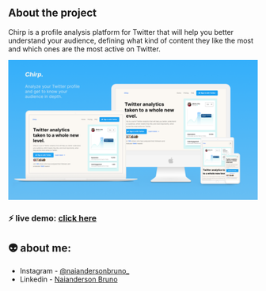 ## About the project

Chirp is a profile analysis platform for Twitter that will help you better understand your audience, defining what kind of content they like the most and which ones are the most active on Twitter.

![](./src/images/chirp.png)

### ⚡️ live demo: [click here](https://chirpp.netlify.app/)

## 👽 about me:
- Instagram - [@naiandersonbruno_](https://www.instagram.com/naiandersonbruno_/)
- Linkedin - [Naianderson Bruno](www.linkedin.com/in/naianderson-bruno-franca)